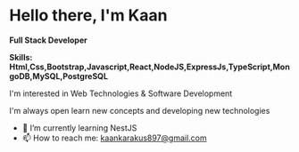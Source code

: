 # Hello there, I'm Kaan

**Full Stack Developer**

**Skills: Html,Css,Bootstrap,Javascript,React,NodeJS,ExpressJs,TypeScript,MongoDB,MySQL,PostgreSQL**

I'm interested in Web Technologies & Software Development

I'm always open learn new concepts and developing new technologies

- 🌱 I’m currently learning NestJS
- 📫 How to reach me: kaankarakus897@gmail.com
